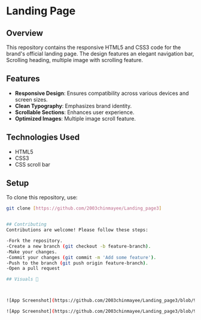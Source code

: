 # Landing Page

## Overview
This repository contains the responsive HTML5 and CSS3 code for the  brand's official landing page. The design features an elegant navigation bar, Scrolling heading, multiple image with scrolling feature.

## Features
- **Responsive Design**: Ensures compatibility across various devices and screen sizes.
- **Clean Typography**: Emphasizes brand identity.
- **Scrollable Sections**: Enhances user experience.
- **Optimized Images**: Multiple image scroll feature.

## Technologies Used
- HTML5
- CSS3
- CSS scroll bar


## Setup
To clone this repository, use:
```bash
git clone [https://github.com/2003chinmayee/Landing_page3]


## Contributing
Contributions are welcome! Please follow these steps:

-Fork the repository.
-Create a new branch (git checkout -b feature-branch).
-Make your changes.
-Commit your changes (git commit -m 'Add some feature').
-Push to the branch (git push origin feature-branch).
-Open a pull request

## Visuals 📸



![App Screenshot](https://github.com/2003chinmayee/Landing_page3/blob/9f6ee59a0256e1593f151bd382db2e72d404965a/photo1.png)

![App Screenshot](https://github.com/2003chinmayee/Landing_page3/blob/9f6ee59a0256e1593f151bd382db2e72d404965a/photo2.png)
